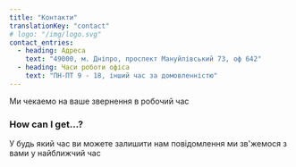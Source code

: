 ```yaml
---
title: "Контакти"
translationKey: "contact"
# logo: "/img/logo.svg"
contact_entries:
  - heading: Адреса
    text: "49000, м. Дніпро, проспект Мануйлівський 73, оф 642"
  - heading: Часи роботи офіса
    text: "ПН-ПТ 9 - 18, інший час за домовленністю"
---
```


Ми чекаемо на ваше звернення в робочий час

<h3 class="f4 b lh-title mb2">How can I get…?</h3>

У будь який час ви можете залишити нам повідомлення ми зв'жемося з вами у найближчий час
